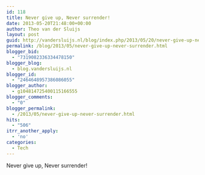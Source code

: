 ```yaml
---
id: 118
title: Never give up, Never surrender!
date: 2013-05-20T21:48:00+00:00
author: Theo van der Sluijs
layout: post
guid: http://vandersluijs.nl/blog/index.php/2013/05/20/never-give-up-never-surrender/
permalink: /blog/2013/05/never-give-up-never-surrender.html
blogger_bid:
  - "7319082336334478150"
blogger_blog:
  - blog.vandersluijs.nl
blogger_id:
  - "2464648957386086055"
blogger_author:
  - g104814725400115166555
blogger_comments:
  - "0"
blogger_permalink:
  - /2013/05/never-give-up-never-surrender.html
hits:
  - "506"
itrr_another_apply:
  - 'no'
categories:
  - Tech
---
```

Never give up, Never surrender!
